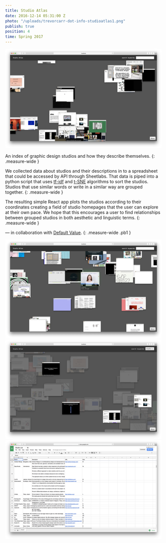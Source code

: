 ```yaml
---
title: Studio Atlas
date: 2016-12-14 05:31:00 Z
photo: "/uploads/trevorcarr-dot-info-studioatlas1.png"
publish: true
position: 4
time: Spring 2017 
---
```


![a](/uploads/trevorcarr-dot-info-studioatlas1.png)

An index of graphic design studios and how they describe themselves.
{: .measure-wide }

We collected data about studios and their descriptions in to a spreadsheet that could be accessed by API through Sheetlabs. That data is piped into a python script that uses [tf-idf](https://en.wikipedia.org/wiki/Tf%E2%80%93idf) and [t-SNE](https://en.wikipedia.org/wiki/Tf%E2%80%93idf) algorithms to sort the studios. Studios that use similar words or write in a similar way are grouped together.
{: .measure-wide }

The resulting simple React app plots the studios according to their coordinates creating a field of studio homepages that the user can explore at their own pace. We hope that this encourages a user to find relationships between grouped studios in both aesthetic and linguistic terms.
{: .measure-wide }

— in collaboration with [Default Value](http://defaultvalue.info/).
{: .measure-wide .pb1 }

![a](/uploads/trevorcarr-dot-info-studioatlas3.gif)
![a](/uploads/trevorcarr-dot-info-studioatlas2.png)
![a](/uploads/trevorcarr-dot-info-studioatlas4.png)
